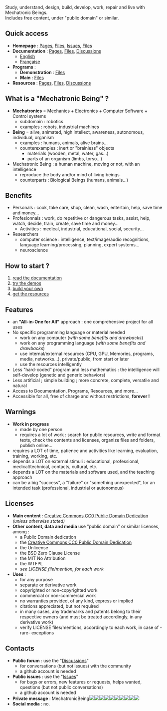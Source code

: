 Study, understand, design, build, develop, work, repair and live with Mechatronic Beings.  
Includes free content, under "public domain" or similar.

## Quick access
- **Homepage** : [Pages](https://mechatronicbeing.github.io/), [Files](https://github.com/MechatronicBeing/MechatronicBeing.github.io/), [Issues](https://github.com/MechatronicBeing/MechatronicBeing.github.io/issues/), [Files](https://github.com/MechatronicBeing/MechatronicBeing.github.io/discussions/)
- **Documentation** : [Pages](https://mechatronicbeing.github.io/docs/), [Files](https://github.com/MechatronicBeing/docs/), [Discussions](https://github.com/MechatronicBeing/docs/discussions/)
  - [English](https://mechatronicbeing.github.io/docs-en/)
  - [Française](https://mechatronicbeing.github.io/docs-fr/)
- **Programs** :
  - **Demonstration** : [Files](https://github.com/MechatronicBeing/programs-demos/)
  - **Main** : [Files](https://github.com/MechatronicBeing/programs-main/)
- **Resources** : [Pages](https://mechatronicbeing.github.io/resources/), [Files](https://github.com/MechatronicBeing/resources/), [Discussions](https://github.com/MechatronicBeing/resources/discussions/)

## What is a "Mechatronic Being" ?
- **Mechatronics** = Mechanics + Electronics + Computer Software + Control systems
  - subdomain : robotics
  - examples : robots, industrial machines
- **Being** = alive, animated, high intellect, awareness, autonomous, individual, organism
  - examples : humans, animals, alive brains...
  - counterexamples : inert or "brainless" objects
    - materials (wooden, metal, water, gas...)
    - parts of an organism (limbs, torso...)
- Mechatronic Being : a human machine, moving or not, with an intelligence 
  - reproduce the body and/or mind of living beings
  - counterparts : Biological Beings (humans, animals...)

## Benefits
- Personals : cook, take care, shop, clean, wash, entertain, help, save time and money...
- Profesionnals : work, do repetitive or dangerous tasks, assist, help, watch, decide, train, create, save time and money... 
  - Activities : medical, industrial, educational, social, security...
- Researchers
  - computer science : intelligence, text/image/audio recognitions, language learning/processing, planning, expert systems...
  - neuroscience

## How to start ?
1. [read the documentation](https://mechatronicbeing.github.io/docs/)
2. [try the demos](https://github.com/MechatronicBeing/programs-demos/)
3. [build your own](https://github.com/MechatronicBeing/programs-main/)
4. [get the resources](https://mechatronicbeing.github.io/resources/)

## Features
- an **"All-in-One for All"** approach : one comprehensive project for all uses
- No specific programming language or material needed
  - work on any computer (*with some benefits and drawbacks*)
  - work on any programming language (*with some benefits and drawbacks*)
  - use internal/external resources (CPU, GPU, Memories, programs, media, networks...), private/public, from start or later
  - use the resources intelligently
- Less "hard-coded" program and less mathematics : the intelligence will self-develop (genetic and generic behaviors) 
- Less artificial ; simple building ; more concrete, complete, versatile and natural
- Access to Documentation, Programs, Resources, and more...
- Accessible for all, free of charge and without restrictions, **forever !**

## Warnings
- **Work in progress** 
  - made by one person
  - requires a lot of work : search for public resources, write and format texts, check the contents and licenses, organize files and folders, publish online... 
- requires a LOT of time, patience and activities like learning, evaluation, training, working, etc.
- depends a LOT on external stimuli : educational, professional, medical/technical, contacts, cultural, etc.
- depends a LOT on the materials and software used, and the teaching approach
- can be a big "success", a "failure" or "something unexpected", for an intended task (professional, industrial or autonomous) 

## Licenses
- **Main content** : [Creative Commons CC0 Public Domain Dedication](LICENSE) *(unless otherwise stated)*
- **Other content, data and media** use "public domain" or similar licenses, among :
  - a Public Domain dedication 
  - the [Creative Commons CC0 Public Domain Dedication](LICENSE)
  - the Unlicense
  - the BSD Zero Clause License
  - the MIT No Attribution
  - the WTFPL
  - *see LICENSE file/mention, for each work*
- **Uses** : 
  - for any purpose
  - separate or derivative work
  - copyrighted or non-copyrighted work
  - commercial or non-commercial work
  - no warranties provided, of any kind, express or implied
  - citations appreciated, but not required
  - in many cases, any trademarks and patents belong to their respective owners (and must be treated accordingly, in any derivative work)
  - verify LICENSE files/mentions, accordingly to each work, in case of -rare- exceptions

## Contacts
- **Public forum** : use the "[Discussions](https://github.com/MechatronicBeing/MechatronicBeing.github.io/discussions)"
  - for conversations (but not issues) with the community 
  - a github account is needed
- **Public issues** : use the "[Issues](https://github.com/MechatronicBeing/MechatronicBeing.github.io/issues)"
  - for bugs or errors, new features or requests, helps wanted, questions (but not public conversations)
  - a github account is needed
- **Private message** : MechatronicBeing![](https://raw.githubusercontent.com/MechatronicBeing/MechatronicBeing.github.io/main/images/symbols/other/atsign.png)![](https://raw.githubusercontent.com/MechatronicBeing/MechatronicBeing.github.io/main/images/symbols/bf/g.png)![](https://raw.githubusercontent.com/MechatronicBeing/MechatronicBeing.github.io/main/images/symbols/bf/m.png)![](https://raw.githubusercontent.com/MechatronicBeing/MechatronicBeing.github.io/main/images/symbols/bf/a.png)![](https://raw.githubusercontent.com/MechatronicBeing/MechatronicBeing.github.io/main/images/symbols/bf/i.png)![](https://raw.githubusercontent.com/MechatronicBeing/MechatronicBeing.github.io/main/images/symbols/bf/l.png)![](https://raw.githubusercontent.com/MechatronicBeing/MechatronicBeing.github.io/main/images/symbols/other/centerdot.png)![](https://raw.githubusercontent.com/MechatronicBeing/MechatronicBeing.github.io/main/images/symbols/bf/c.png)![](https://raw.githubusercontent.com/MechatronicBeing/MechatronicBeing.github.io/main/images/symbols/bf/o.png)![](https://raw.githubusercontent.com/MechatronicBeing/MechatronicBeing.github.io/main/images/symbols/bf/m.png)
- **Social media** : no. 
